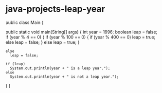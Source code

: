 # java-projects-leap-year
public class Main {

  public static void main(String[] args) {
    int year = 1996;
    boolean leap = false;
    if (year % 4 == 0) {
      if (year % 100 == 0) {
        if (year % 400 == 0)
          leap = true;
        else
          leap = false;
      }
      else
        leap = true;
    }
    
    else
      leap = false;

    if (leap)
      System.out.println(year + " is a leap year.");
    else
      System.out.println(year + " is not a leap year.");
  }
}
